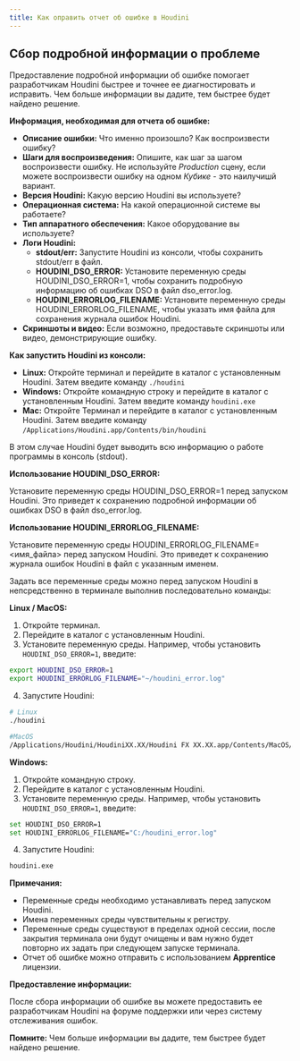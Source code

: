 ```yaml
---
title: Как оправить отчет об ошибке в Houdini
---
```


## Cбор подробной информации о проблеме

Предоставление подробной информации об ошибке помогает разработчикам Houdini быстрее и точнее ее диагностировать и исправить. Чем больше информации вы дадите, тем быстрее будет найдено решение.

**Информация, необходимая для отчета об ошибке:**

* **Описание ошибки:** Что именно произошло? Как воспроизвести ошибку?
* **Шаги для воспроизведения:** Опишите, как шаг за шагом воспроизвести ошибку. Не используйте *Production* сцену, если можете воспроизвести ошибку на одном *Кубике* - это наилучишй вариант. 
* **Версия Houdini:** Какую версию Houdini вы используете?
* **Операционная система:** На какой операционной системе вы работаете?
* **Тип аппаратного обеспечения:** Какое оборудование вы используете?
* **Логи Houdini:**
    * **stdout/err:** Запустите Houdini из консоли, чтобы сохранить stdout/err в файл.
    * **HOUDINI_DSO_ERROR:** Установите переменную среды HOUDINI_DSO_ERROR=1, чтобы сохранить подробную информацию об ошибках DSO в файл dso_error.log.
    * **HOUDINI_ERRORLOG_FILENAME:** Установите переменную среды HOUDINI_ERRORLOG_FILENAME, чтобы указать имя файла для сохранения журнала ошибок Houdini.
* **Скриншоты и видео:** Если возможно, предоставьте скриншоты или видео, демонстрирующие ошибку.

**Как запустить Houdini из консоли:**

* **Linux:** Откройте терминал и перейдите в каталог с установленным Houdini. Затем введите команду `./houdini`
* **Windows:** Откройте командную строку и перейдите в каталог с установленным Houdini. Затем введите команду `houdini.exe`
* **Mac:** Откройте Терминал и перейдите в каталог с установленным Houdini. Затем введите команду `/Applications/Houdini.app/Contents/bin/houdini`

В этом случае Houdini будет выводить всю информацию о работе программы в консоль (stdout).

**Использование HOUDINI_DSO_ERROR:**

Установите переменную среды HOUDINI_DSO_ERROR=1 перед запуском Houdini. Это приведет к сохранению подробной информации об ошибках DSO в файл dso_error.log.

**Использование HOUDINI_ERRORLOG_FILENAME:**

Установите переменную среды HOUDINI_ERRORLOG_FILENAME=<имя_файла> перед запуском Houdini. Это приведет к сохранению журнала ошибок Houdini в файл с указанным именем.

Задать все переменные среды можно перед запуском Houdini в непсредственно в терминале выполнив последовательно команды:

**Linux / MacOS:**

1. Откройте терминал.
2. Перейдите в каталог с установленным Houdini.
3. Установите переменную среды. Например, чтобы установить `HOUDINI_DSO_ERROR=1`, введите:

```sh
export HOUDINI_DSO_ERROR=1
export HOUDINI_ERRORLOG_FILENAME="~/houdini_error.log"
```

4. Запустите Houdini:

```sh
# Linux
./houdini

#MacOS
/Applications/Houdini/HoudiniXX.XX/Houdini FX XX.XX.app/Contents/MacOS/houdini
```

**Windows:**

1. Откройте командную строку.
2. Перейдите в каталог с установленным Houdini.
3. Установите переменную среды. Например, чтобы установить `HOUDINI_DSO_ERROR=1`, введите:

```sh
set HOUDINI_DSO_ERROR=1
set HOUDINI_ERRORLOG_FILENAME="C:/houdini_error.log"
```

4. Запустите Houdini:

```sh
houdini.exe
```

**Примечания:**

* Переменные среды необходимо устанавливать перед запуском Houdini.
* Имена переменных среды чувствительны к регистру.
* Переменные среды существуют в пределах одной сеcсии, после закрытия терминала они будут очищены и вам нужно будет повторно их задать при следующем запуске терминала.
* Отчет об ошибке можно отправить с использованием **Apprentice** лицензии.

**Предоставление информации:**

После сбора информации об ошибке вы можете предоставить ее разработчикам Houdini на форуме поддержки или через систему отслеживания ошибок.

**Помните:** Чем больше информации вы дадите, тем быстрее будет найдено решение.


